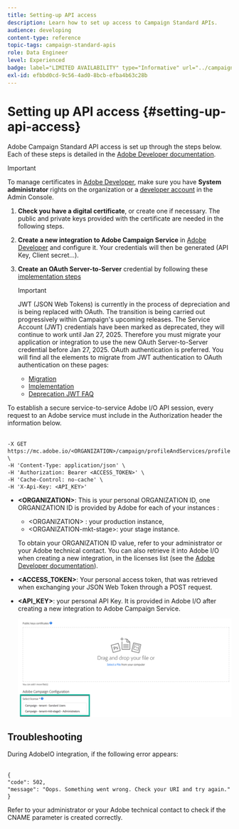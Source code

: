 ```yaml
---
title: Setting-up API access
description: Learn how to set up access to Campaign Standard APIs.
audience: developing
content-type: reference
topic-tags: campaign-standard-apis
role: Data Engineer
level: Experienced
badge: label="LIMITED AVAILABILITY" type="Informative" url="../campaign-standard-migration-home.md" tooltip="Restricted to Campaign Standard migrated users"
exl-id: efbbd0cd-9c56-4ad0-8bcb-efba4b63c28b
---
```

# Setting up API access {#setting-up-api-access}

Adobe Campaign Standard API access is set up through the steps below. Each of these steps is detailed in the [Adobe Developer documentation](https://developer.adobe.com/developer-console/docs/guides/#!AdobeDocs/adobeio-auth/master/AuthenticationOverview/ServiceAccountIntegration.md).

>[!IMPORTANT]
>
>To manage certificates in [Adobe Developer](https://developer.adobe.com/), make sure you have **System administrator** rights on the organization or a [developer account](https://helpx.adobe.com/enterprise/using/manage-developers.html) in the Admin Console.

1. **Check you have a digital certificate**, or create one if necessary. The public and private keys provided with the certificate are needed in the following steps.
1. **Create a new integration to Adobe Campaign Service** in [Adobe Developer](https://developer.adobe.com/) and configure it. Your credentials will then be generated (API Key, Client secret...).
1. **Create an OAuth Server-to-Server** credential by following these [implementation steps](https://developer.adobe.com/developer-console/docs/guides/authentication/ServerToServerAuthentication/implementation/)

    >[!IMPORTANT]
    >
    >JWT (JSON Web Tokens) is currently in the process of depreciation and is being replaced with OAuth. The transition is being carried out progressively within Campaign's upcoming releases. The Service Account (JWT) credentials have been marked as deprecated, they will continue to work until Jan 27, 2025. Therefore you must migrate your application or integration to use the new OAuth Server-to-Server credential before Jan 27, 2025. OAuth authentication is preferred. You will find all the elements to migrate from JWT authentication to OAuth authentication on these pages:
    >* [Migration](https://developer.adobe.com/developer-console/docs/guides/authentication/ServerToServerAuthentication/migration/)
    >* [Implementation](https://developer.adobe.com/developer-console/docs/guides/authentication/ServerToServerAuthentication/implementation/)
    >* [Deprecation JWT FAQ](https://developer.adobe.com/developer-console/docs/guides/authentication/ServerToServerAuthentication/faqs/)

To establish a secure service-to-service Adobe I/O API session, every request to an Adobe service must include in the Authorization header the information below.

```

-X GET https://mc.adobe.io/<ORGANIZATION>/campaign/profileAndServices/profile \
-H 'Content-Type: application/json' \
-H 'Authorization: Bearer <ACCESS_TOKEN>' \
-H 'Cache-Control: no-cache' \
-H 'X-Api-Key: <API_KEY>'

```

* **&lt;ORGANIZATION&gt;**: This is your personal ORGANIZATION ID, one ORGANIZATION ID is provided by Adobe for each of your instances :

    * &lt;ORGANIZATION&gt; : your production instance,
    * &lt;ORGANIZATION-mkt-stage&gt;: your stage instance.

    To obtain your ORGANIZATION ID value, refer to your administrator or your Adobe technical contact. You can also retrieve it into Adobe I/O when creating a new integration, in the licenses list (see the <a href="https://developer.adobe.com/developer-console/docs/guides/authentication/">Adobe Developer documentation</a>).

* **<ACCESS_TOKEN>**: Your personal access token, that was retrieved when exchanging your JSON Web Token through a POST request.

* **<API_KEY>**: your personal API Key. It is provided in Adobe I/O after creating a new integration to Adobe Campaign Service.

    ![alt text](assets/tenant.png)
    
## Troubleshooting

During AdobeIO integration, if the following error appears:

```

{ 
"code": 502, 
"message": "Oops. Something went wrong. Check your URI and try again." 
}

```


Refer to your administrator or your Adobe technical contact to check if the CNAME parameter is created correctly.
